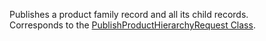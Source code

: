 Publishes a product family record and all its child records.  
Corresponds to the [PublishProductHierarchyRequest Class](https://msdn.microsoft.com/library/microsoft.crm.sdk.messages.publishproducthierarchyrequest.aspx).

